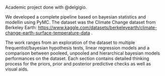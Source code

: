 Academic project done with @delgigio. 

We developed a complete pipeline based on bayesian statistics and modellin using PyMC. The dataset was the Climate Change dataset from Berkeley Earth: https://www.kaggle.com/datasets/berkeleyearth/climate-change-earth-surface-temperature-data . 

The work ranges from an exploration of the dataset to multiple frequentist/bayesian hypothesis tests, linear regression models and a comparison between pooleed, unpooled and hierarchical bayesian models performances on the dataset.
Each section contains detailed thinking process for the priors, prior and posterior predictive checks as well as visual aids.
